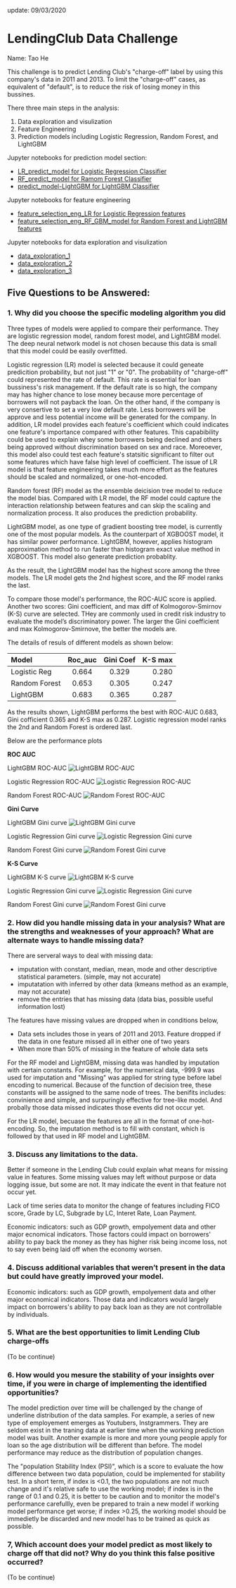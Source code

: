 update: 09/03/2020

# LendingClub Data Challenge
Name: Tao He

This challenge is to predict Lending Club's "charge-off" label by using this company's data in 2011 and 2013. To limit the "charge-off" cases, as equivalent of "default", is to reduce the risk of losing money in this bussines. 

There three main steps in the analysis:
1. Data exploration and visulization
2. Feature Engineering 
3. Prediction models including Logistic Regression, Random Forest, and LightGBM


Jupyter notebooks for prediction model section:
- [LR_predict_model for Logistic Regression Classifier](LR_predict_model.ipynb)
- [RF_predict_model for Ramom Forest Classifier](RF_predict_model.ipynb)
- [predict_model-LightGBM for LightGBM Classifier](predict_model-LightGBM.ipynb)

Jupyter notebooks for feature engineering
- [feature_selection_eng_LR for Logistic Regression features](feature_selection_eng_LR.ipynb)
- [feature_selection_eng_RF_GBM_model for Random Forest and LightGBM features](feature_selection_eng_RF_GBM_model.ipynb)

Jupyter notebooks for data exploration and visulization
- [data_exploration_1](data_exploration_1.ipynb)
- [data_exploration_2](data_exploration_2.ipynb)
- [data_exploration_3](data_exploration_3.ipynb)


## Five Questions to be Answered:
### 1. Why did you choose the specific modeling algorithm you did
Three types of models were applied to compare their performance. They are logistic regression model, random forest model, and LightGBM model. The deep neural network model is not chosen because this data is small that this model could be easily overfitted.  

Logistic regression (LR) model is selected because it could geneate predicition probability, but not just "1" or "0".  The probability of "charge-off" could represented the rate of default. This rate is essential for loan bussiness's risk management.  If the default rate is so high, the company may has higher chance to lose money because more percentage of borrowers will not payback the loan. On the other hand, if the company is very consertive to set a very low default rate. Less borrowers will be approve and less potential income will be generated for the company. In addition, LR model provides each feature's coefficient which could indicates one feature's importance compared with other features. This capabibility could be used to explain whey some borrowers being declined and others being approved without discrimination based on sex and race. Moreoever, this model also could test each feature's statsitic significant to filter out some features which have false high level of coefficient. The issue of LR model is that feature engineering takes much more effort as the features should be scaled and normalized, or one-hot-encoded.  

Random forest (RF) model as the ensemble deicision tree model to reduce the model bias. Compared with LR model, the RF model could capture the interaction relationship between features and can skip the scaling and normalization process. It also produces the prediction probability.   

LightGBM model, as one type of  gradient boosting tree model, is currently one of the most popular models. As the counterpart of XGBOOST model, it has similar power performance. LightGBM, however, applies histogram approximation method to run faster than histogram exact value method in XGBOOST. This model also generate prediction probablity.

As the result, the LightGBM model has the highest score among the three models. The LR model gets the 2nd highest score, and the RF model ranks the last. 


To compare those model's performance, the ROC-AUC score is applied. Another two scores: Gini coefficient, and max diff of Kolmogorov-Smirnov (K-S) curve are selected. THey are commonly used in credit risk industry to evaluate the model’s discriminatory power. The larger the Gini coefficient and max Kolmogorov-Smirnove, the better the models are.

The details of resuls of different models as shown below:


| Model         |    Roc_auc  | Gini Coef     | K-S max |
| :---          |    :----:   |         :---: |   ---:  |
| Logistic Reg  |     0.664   |    0.329      |  0.280  |
| Random Forest |     0.653   |    0.305      |  0.247  |
| LightGBM      |     0.683   |    0.365      |  0.287  |


As the results shown, LightGBM performs the best with ROC-AUC 0.683, Gini cofficient 0.365 and K-S max as 0.287. Logistic regression model ranks the 2nd and Random Forest is ordered last.

Below are the performance plots

__ROC AUC__

LightGBM ROC-AUC 
![LightGBM ROC-AUC ](./figs/gbm_roc_auc.PNG)

Logistic Regression ROC-AUC
![Logistic Regression ROC-AUC ](./figs/logit_reg_roc_auc.PNG)

Random Forest ROC-AUC
![Random Forest ROC-AUC ](./figs/rf_roc_auc.PNG)

__Gini Curve__

LightGBM Gini curve
![LightGBM Gini curve ](./figs/gbm_gini.PNG)

Logistic Regression Gini curve
![Logistic Regression Gini curve ](./figs/logit_reg_gini.PNG)

Random Forest Gini curve 
![Random Forest Gini curve ](./figs/rf_gini.PNG)

__K-S Curve__

LightGBM K-S curve
![LightGBM K-S curve ](./figs/gbm_ks.PNG)

Logistic Regression Gini curve
![Logistic Regression Gini curve ](./figs/logit_reg_ks.PNG)

Random Forest Gini curve
![Random Forest Gini curve ](./figs/rf_ks.PNG)


### 2. How did you handle missing data in your analysis? What are the strengths and weaknesses of your approach? What are alternate ways to handle missing data?
There are serveral ways to deal with missing data:
- imputation with constant, median, mean, mode and other descriptive statistical parameters. (simple, may not accurate)
- imputatation with inferred by other data (kmeans method as an example, may not accurate)
- remove the entries that has missing data (data bias, possible useful information lost) 

The features have missing values are dropped when in conditions below, 

- Data sets includes those in years of 2011 and 2013. Feature dropped if the data in one feature missed all in either one of two years
- When more than 50% of missing in the feature of whole data sets


For the RF model and LightGBM, missing data was handled by imputation with certain constants. For example, for the numerical data, -999.9 was used for imputation and "Missing" was applied for string type before label encoding to numerical. Because of the function of decision tree, these constants will be assigned to the same node of trees. The benifits includes: convinience and simple, and surpuringly effective for tree-like model. And probally those data missed indicates those events did not occur yet.


For the LR model, becuase the features are all in the format of one-hot-encoding. So, the imputation method is to fill with constant, which is followed by that used in RF model and LightGBM.


### 3. Discuss any limitations to the data.

Better if someone in the Lending Club could explain what means for missing value in features. Some missing values may left without purpose or data logging issue, but some are not. It may indicate the event in that feature not occur yet.

Lack of time series data to monitor the change of features including FICO score, Grade by LC, Subgrade by LC, Interet Rate, Loan Payment.

Economic indicators: such as GDP growth, empolyement data and other major ecnomical indicators. Those factors could impact on borrowers' ability to pay back the money as they has higher risk being income loss, not to say even being laid off when the economy worsen.  

### 4. Discuss additional variables that weren’t present in the data but could have greatly improved your model.
Economic indicators: such as GDP growth, empolyement data and other major economical indicators. Those data and indicators would largely impact on borrowers's ability to pay back loan as they are not controllable by individuals.

### 5. What are the best opportunities to limit Lending Club charge-offs
(To be continue)

### 6. How would you mesure the stability of your insights over time, if you were in charge of implementing the identified opportunities?
The model prediction over time will be challenged by the change of underline distribution of the data samples. For example, a series of new type of employement emerges as Youtubers, Instgrammers. They are seldom exist in the traning data at earlier time when the working prediction model was built. Another example is more and more young people apply for loan so the age distribution will be different than before. The model performance may reduce as the distribution of population changes.

The "population Stability Index (PSI)", which is a score to evaluate the how difference between two data population, could be implemented for stability test. In a short term, if index is <0.1, the two populations are not much change and it's relative safe to use the working model; if index is in the range of 0.1 and 0.25, it is better to be caution and to monitor the model's performance carefullly, even be prepared to train a new model if working model performance get worse; if index >0.25, the working model should be immedietly be discarded and new model has to be trained as quick as possible.


### 7, Which account does your model predict as most likely to charge off that did not? Why do you think this false positive occurred?
(To be continue)
